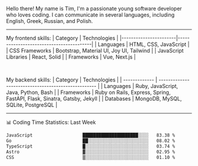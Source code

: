 
Hello there! My name is Tim, I'm a passionate young software developer who loves coding. I can communicate in several languages, including English, Greek, Russian, and Polish. 

---

<div>

My frontend skills:
| Category | Technologies |
|-----------------------|-----------------------------------------|
| Languages | HTML, CSS, JavaScript |
| CSS Frameworks | Bootstrap, Material UI, Joy UI, Tailwind |
| JavaScript Libraries | React, Solid |
| Frameworks | Vue, Next.js |

<br/>

My backend skills:
| Category | Technologies |
| ------------- | --------------------------------------------------- |
| Languages | Ruby, JavaScript, Java, Python, Bash |
| Frameworks | Ruby on Rails, Express, Spring, FastAPI, Flask, Sinatra, Gatsby, Jekyll |
| Databases | MongoDB, MySQL, SQLite, PostgreSQL |

</div>

---

<div id="skills" align="center">
<!--       <img class="img" src="https://raw.githubusercontent.com/talmkg/github-stats/master/generated/overview.svg#gh-dark-mode-only"/>
      <img class="img" src="https://raw.githubusercontent.com/talmkg/github-stats/master/generated/languages.svg#gh-dark-mode-only"/>
      <img class="img" src="https://raw.githubusercontent.com/talmkg/github-stats/master/generated/overview.svg#gh-light-mode-only"/>
      <img class="img" src="https://raw.githubusercontent.com/talmkg/github-stats/master/generated/languages.svg#gh-light-mode-only"/> -->

<!-- ![](http://github-profile-summary-cards.vercel.app/api/cards/stats?username=talmkg&theme=moltack) ![](http://github-profile-summary-cards.vercel.app/api/cards/productive-time?username=talmkg&theme=moltack&utcOffset=8) -->

</div>

📊 Coding Time Statistics: Last Week
<!--START_SECTION:waka-->

```txt
JavaScript                   █████████████████████░░░░   83.38 %
Go                           ██░░░░░░░░░░░░░░░░░░░░░░░   08.02 %
TypeScript                   █░░░░░░░░░░░░░░░░░░░░░░░░   03.74 %
Astro                        ▓░░░░░░░░░░░░░░░░░░░░░░░░   02.95 %
CSS                          ▒░░░░░░░░░░░░░░░░░░░░░░░░   01.10 %
```

<!--END_SECTION:waka-->

<!--
---
<div align="center">
      <img src="https://i.pinimg.com/736x/58/fa/48/58fa48ad5263beafc161999eb68341da.jpg"  width="33%"/>
      <img src="https://i.pinimg.com/564x/aa/f3/37/aaf33792278d25c0c30f7f83555597b8.jpg"  width="33%"/>
      <img src="https://i.pinimg.com/736x/ed/b0/c0/edb0c004ba777032488f5067218df68e.jpg"  width="33%"/>
</div>-->
